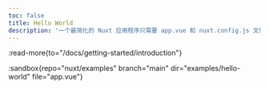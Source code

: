 ```yaml
---
toc: false
title: Hello World
description: '一个最简化的 Nuxt 应用程序只需要 app.vue 和 nuxt.config.js 文件。'
---
```


:read-more{to="/docs/getting-started/introduction"}

:sandbox{repo="nuxt/examples" branch="main" dir="examples/hello-world" file="app.vue"}
